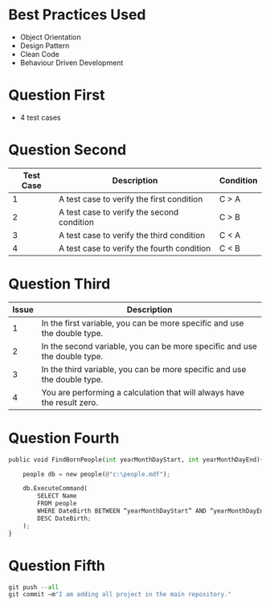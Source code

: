 # Best Practices Used
* Object Orientation <br>
* Design Pattern <br>
* Clean Code <br>
* Behaviour Driven Development <br>

# Question First
* 4 test cases

# Question Second
| Test Case | Description                                | Condition | 
| --------- | ------------------------------------------ |---------- |
| 1         | A test case to verify the first condition  | C > A     |
| 2         | A test case to verify the second condition | C > B     |
| 3         | A test case to verify the third condition  | C < A     |
| 4         | A test case to verify the fourth condition | C < B     |

# Question Third
| Issue | Description                                                              |
| ----- | ------------------------------------------------------------------------ | 
| 1     | In the first variable, you can be more specific and use the double type. |
| 2     | In the second variable, you can be more specific and use the double type.|
| 3     | In the third variable, you can be more specific and use the double type. |
| 4     | You are performing a calculation that will always have the result zero.  |

# Question Fourth
```python
public void FindBornPeople(int yearMonthDayStart, int yearMonthDayEnd){

	people db = new people(@"c:\people.mdf");

	db.ExecuteCommand(
		SELECT Name
		FROM people
		WHERE DateBirth BETWEEN “yearMonthDayStart” AND “yearMonthDayEnd”
		DESC DateBirth;
	);
}
```

# Question Fifth
```python
git push --all
git commit –m"I am adding all project in the main repository."
```